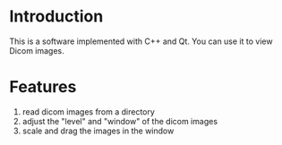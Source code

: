 # Introduction
This is a software implemented with C++ and Qt. You can use it to view Dicom images.

# Features
1. read dicom images from a directory
2. adjust the "level" and "window" of the dicom images
3. scale and drag the images in the window